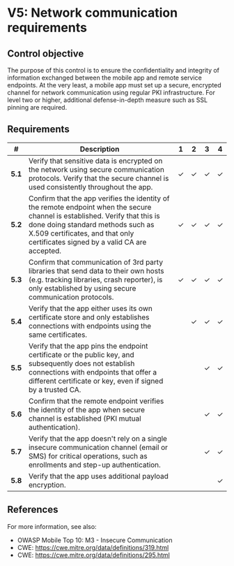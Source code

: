 # V5: Network communication requirements

## Control objective

The purpose of this control is to ensure the confidentiality and integrity of information exchanged between the mobile app and remote service endpoints. At the very least, a mobile app must set up a secure, encrypted channel for network communication using regular PKI infrastructure. For level two or higher, additional defense-in-depth measure such as SSL pinning are required.

## Requirements

| # | Description | 1 | 2 | 3 | 4 |
| --- | --- | --- | --- | --- | --- |
| **5.1** | Verify that sensitive data is encrypted on the network using secure communication protocols. Verify that the secure channel is used consistently throughout the app. | ✓ | ✓ | ✓ | ✓ |
| **5.2** | Confirm that the app verifies the identity of the remote endpoint when the secure channel is established. Verify that this is done doing standard methods such as X.509 certificates, and that only certificates signed by a valid CA are accepted. | ✓ | ✓ | ✓ | ✓ |
| **5.3** | Confirm that communication of 3rd party libraries that send data to their own hosts (e.g. tracking libraries, crash reporter), is only established by using secure communication protocols. | ✓ | ✓ | ✓ | ✓ |
| **5.4** | Verify that the app either uses its own certificate store and only establishes connections with endpoints using the same certificates. |   | ✓  | ✓ | ✓ |
| **5.5** | Verify that the app pins the endpoint certificate or the public key, and subsequently does not establish connections with endpoints that offer a different certificate or key, even if signed by a trusted CA. |   |   | ✓ | ✓ |
| **5.6** | Confirm that the remote endpoint verifies the identity of the app when secure channel is established (PKI mutual authentication). |   |   | ✓ | ✓ |
| **5.7** | Verify that the app doesn't rely on a single insecure communication channel (email or SMS) for critical operations, such as enrollments and step-up authentication. |   |  | ✓ | ✓ |
| **5.8** | Verify that the app uses additional payload encryption. |   |   |  | ✓ |

## References

For more information, see also:

- OWASP Mobile Top 10:  M3 - Insecure Communication
- CWE: https://cwe.mitre.org/data/definitions/319.html
- CWE: https://cwe.mitre.org/data/definitions/295.html
